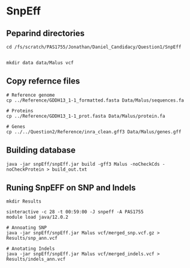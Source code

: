 # SnpEff

## Peparind directories

```
cd /fs/scratch/PAS1755/Jonathan/Daniel_Candidacy/Question1/SnpEff


mkdir data data/Malus vcf
```

## Copy refernce files


```
# Reference genome
cp ../Reference/GDDH13_1-1_formatted.fasta Data/Malus/sequences.fa

# Proteins
cp ../Reference/GDDH13_1-1_prot.fasta Data/Malus/protein.fa

# Genes
cp ../../Question2/Reference/inra_clean.gff3 Data/Malus/genes.gff
```

## Building database

```
java -jar snpEff/snpEff.jar build -gff3 Malus -noCheckCds -noCheckProtein > build_out.txt
```


## Runing SnpEFF on SNP and Indels

```
mkdir Results

sinteractive -c 28 -t 00:59:00 -J snpeff -A PAS1755
module load java/12.0.2

# Annoating SNP
java -jar snpEff/snpEff.jar Malus vcf/merged_snp.vcf.gz > Results/snp_ann.vcf

# Anotating Indels 
java -jar snpEff/snpEff.jar Malus vcf/merged_indels.vcf > Results/indels_ann.vcf

```



